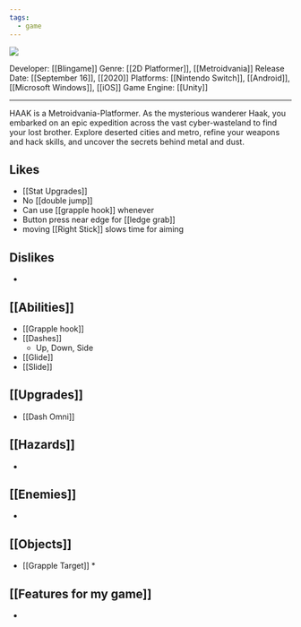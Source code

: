 ```yaml
---
tags:
  - game
---
```

<img src="https://cdn2.steamgriddb.com/thumb/9bdd502b2e570fbeb9c6bfa06919b2c9.jpg">

Developer: [[Blingame]]
Genre: [[2D Platformer]], [[Metroidvania]]
Release Date: [[September 16]], [[2020]]
Platforms: [[Nintendo Switch]], [[Android]], [[Microsoft Windows]], [[iOS]]
Game Engine: [[Unity]]

----

HAAK is a Metroidvania-Platformer. As the mysterious wanderer Haak, you embarked on an epic expedition across the vast cyber-wasteland to find your lost brother. Explore deserted cities and metro, refine your weapons and hack skills, and uncover the secrets behind metal and dust.

## Likes
* [[Stat Upgrades]]
* No [[double jump]]
* Can use [[grapple hook]] whenever
* Button press near edge for [[ledge grab]]
* moving [[Right Stick]] slows time for aiming

## Dislikes
* 

## [[Abilities]]
* [[Grapple hook]]
* [[Dashes]]
	* Up, Down, Side
* [[Glide]]
* [[Slide]]

## [[Upgrades]]
* [[Dash Omni]]

## [[Hazards]]
* 

## [[Enemies]]
* 

## [[Objects]]
*  [[Grapple Target]]
	* 

## [[Features for my game]]
* 
